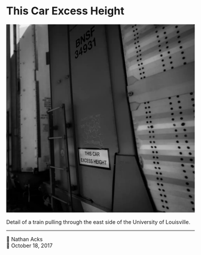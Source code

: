 # This Car Excess Height

![A sign declaring “this car excess height” next to a ladder on the side of a train car](assets/ecf1882e1b40a908081ae31002c04662.webp)

Detail of a train pulling through the east side of the University of Louisville.

- - - -

<span aria-hidden="true">👤</span> Nathan Acks  
<span aria-hidden="true">📅</span> October 18, 2017
